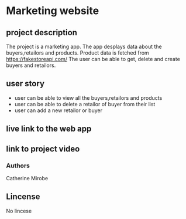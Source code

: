 # Marketing website

## project description
The project is a marketing app. The app desplays data about the buyers,retailors and products.
Product data is fetched from https://fakestoreapi.com/
The user can be able to get, delete and create buyers and retailors. 

## user story

- user can be able to view all the buyers,retailors and products
- user can be able to delete a retailor of buyer from their list
- user can add a new retailor or buyer



## live link to the web app



## link to project video



### Authors
Catherine Mirobe


## Lincense
 No lincese